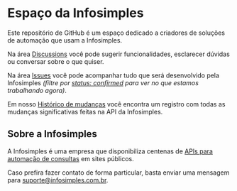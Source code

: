 # Espaço da Infosimples

Este repositório de GitHub é um espaço dedicado a criadores de soluções de automação que usam a Infosimples.

Na área [Discussions](https://github.com/infosimples/infosimples/discussions) você pode sugerir funcionalidades, esclarecer dúvidas ou conversar sobre o que quiser.

Na área [Issues](https://github.com/infosimples/infosimples/issues) você pode acompanhar tudo que será desenvolvido pela Infosimples _(filtre por [status: confirmed](https://github.com/infosimples/infosimples/issues?q=is%3Aopen+is%3Aissue+label%3A%22status%3A+confirmed%22) para ver no que estamos trabalhando agora)_.

Em nosso [Histórico de mudanças](https://api.infosimples.com/mudancas) você encontra um registro com todas as mudanças significativas feitas na API da Infosimples.

## Sobre a Infosimples

A Infosimples é uma empresa que disponibiliza centenas de [APIs para automação de consultas](https://infosimples.com/consultas/) em sites públicos.

Caso prefira fazer contato de forma particular, basta enviar uma mensagem para suporte@infosimples.com.br.
